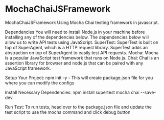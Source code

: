 # MochaChaiJSFramework

MochaChaiJSFramework Using Mocha Chai testing framework in javascript.

Dependencies You will need to install Node.js in your machine before installing any of the dependencies below. The dependencies below will allow us to write API tests using JavaScript. SuperTest: SuperTest is built on top of SuperAgent, which is a HTTP request library. SuperTest adds an abstraction on top of SuperAgent to easily test API requests. Mocha: Mocha is a popular JavaScript test framework that runs on Node.js. Chai: Chai is an assertion library for browser and node.js that can be paired with any JavaScript framework.

Setup Your Project: npm init -y - This will create package.json file for you where you can modify the configs

Install Necessary Dependencies: npm install supertest mocha chai --save-dev

Run Test: To run tests, head over to the package.json file and update the test script to use the mocha command and click debug button
